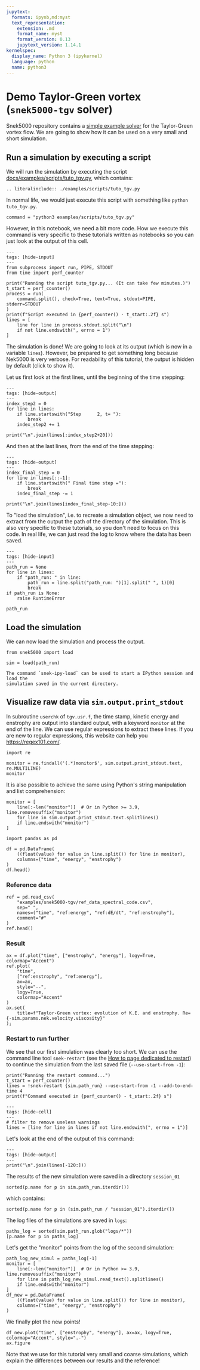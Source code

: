 ```yaml
---
jupytext:
  formats: ipynb,md:myst
  text_representation:
    extension: .md
    format_name: myst
    format_version: 0.13
    jupytext_version: 1.14.1
kernelspec:
  display_name: Python 3 (ipykernel)
  language: python
  name: python3
---
```


<!-- #region tags=[] -->

# Demo Taylor-Green vortex (`snek5000-tgv` solver)

Snek5000 repository contains a
[simple example solver](https://github.com/snek5000/snek5000/tree/main/docs/examples/snek5000-tgv)
for the Taylor-Green vortex flow. We are going to show how it can be used on a very
small and short simulation.

## Run a simulation by executing a script

We will run the simulation by executing the script
[docs/examples/scripts/tuto_tgv.py](https://github.com/snek5000/snek5000/tree/main/docs/examples/scripts/tuto_tgv.py),
which contains:

```{eval-rst}
.. literalinclude:: ./examples/scripts/tuto_tgv.py
```

In normal life, we would just execute this script with something like
`python tuto_tgv.py`.

```{code-cell} ipython3
command = "python3 examples/scripts/tuto_tgv.py"
```

However, in this notebook, we need a bit more code. How we execute this command is very
specific to these tutorials written as notebooks so you can just look at the output of
this cell.

```{code-cell} ipython3
---
tags: [hide-input]
---
from subprocess import run, PIPE, STDOUT
from time import perf_counter

print("Running the script tuto_tgv.py... (It can take few minutes.)")
t_start = perf_counter()
process = run(
    command.split(), check=True, text=True, stdout=PIPE,  stderr=STDOUT
)
print(f"Script executed in {perf_counter() - t_start:.2f} s")
lines = [
    line for line in process.stdout.split("\n")
    if not line.endswith(", errno = 1")
]
```

The simulation is done! We are going to look at its output (which is now in a variable
`lines`). However, be prepared to get something long because Nek5000 is very verbose.
For readability of this tutorial, the output is hidden by default (click to show it).

Let us first look at the first lines, until the beginning of the time stepping:

```{code-cell} ipython3
---
tags: [hide-output]
---
index_step2 = 0
for line in lines:
    if line.startswith("Step      2, t= "):
        break
    index_step2 += 1

print("\n".join(lines[:index_step2+20]))
```

And then at the last lines, from the end of the time stepping:

```{code-cell} ipython3
---
tags: [hide-output]
---
index_final_step = 0
for line in lines[::-1]:
    if line.startswith(" Final time step ="):
        break
    index_final_step -= 1

print("\n".join(lines[index_final_step-10:]))
```

To "load the simulation", i.e. to recreate a simulation object, we now need to extract
from the output the path of the directory of the simulation. This is also very specific
to these tutorials, so you don't need to focus on this code. In real life, we can just
read the log to know where the data has been saved.

```{code-cell} ipython3
---
tags: [hide-input]
---
path_run = None
for line in lines:
    if "path_run: " in line:
        path_run = line.split("path_run: ")[1].split(" ", 1)[0]
        break
if path_run is None:
    raise RuntimeError
```

```{code-cell} ipython3
path_run
```

## Load the simulation

We can now load the simulation and process the output.

<!-- #endregion -->

```{code-cell} ipython3
from snek5000 import load

sim = load(path_run)
```

```{admonition} Quickly start IPython and load a simulation
The command `snek-ipy-load` can be used to start a IPython session and load the
simulation saved in the current directory.
```

## Visualize raw data via `sim.output.print_stdout`

In subroutine `userchk` of `tgv.usr.f`, the time stamp, kinetic energy and enstrophy are
output into standard output, with a keyword `monitor` at the end of the line. We can use
regular expressions to extract these lines. If you are new to regular expressions, this
website can help you <https://regex101.com/>.

```{code-cell} ipython3
import re

monitor = re.findall('(.*)monitor$', sim.output.print_stdout.text, re.MULTILINE)
monitor
```

It is also possible to achieve the same using Python's string manipulation and list
comprehension:

```{code-cell} ipython3
monitor = [
    line[:-len("monitor")]  # Or in Python >= 3.9, line.removesuffix("monitor")
    for line in sim.output.print_stdout.text.splitlines()
    if line.endswith("monitor")
]
```

```{code-cell} ipython3
import pandas as pd

df = pd.DataFrame(
    ((float(value) for value in line.split()) for line in monitor),
    columns=("time", "energy", "enstrophy")
)
df.head()
```

### Reference data

```{code-cell} ipython3
ref = pd.read_csv(
    "examples/snek5000-tgv/ref_data_spectral_code.csv",
    sep=" ",
    names=("time", "ref:energy", "ref:dE/dt", "ref:enstrophy"),
    comment="#"
)
ref.head()
```

### Result

```{code-cell} ipython3
ax = df.plot("time", ["enstrophy", "energy"], logy=True, colormap="Accent")
ref.plot(
    "time",
    ["ref:enstrophy", "ref:energy"],
    ax=ax,
    style="--",
    logy=True,
    colormap="Accent"
)
ax.set(
    title=f"Taylor-Green vortex: evolution of K.E. and enstrophy. Re={-sim.params.nek.velocity.viscosity}"
);
```

### Restart to run further

We see that our first simulation was clearly too short. We can use the command line tool
`snek-restart` (see the [How to page dedicated to restart](./how-to/restart.md)) to
continue the simulation from the last saved file (`--use-start-from -1`):

```{code-cell} ipython3
print("Running the restart command...")
t_start = perf_counter()
lines = !snek-restart {sim.path_run} --use-start-from -1 --add-to-end-time 4
print(f"Command executed in {perf_counter() - t_start:.2f} s")
```

```{code-cell} ipython3
---
tags: [hide-cell]
---
# filter to remove useless warnings
lines = [line for line in lines if not line.endswith(", errno = 1")]
```

Let's look at the end of the output of this command:

```{code-cell} ipython3
---
tags: [hide-output]
---
print("\n".join(lines[-120:]))
```

The results of the new simulation were saved in a directory `session_01`

```{code-cell} ipython3
sorted(p.name for p in sim.path_run.iterdir())
```

which contains:

```{code-cell} ipython3
sorted(p.name for p in (sim.path_run / "session_01").iterdir())
```

The log files of the simulations are saved in `logs`:

```{code-cell} ipython3
paths_log = sorted(sim.path_run.glob("logs/*"))
[p.name for p in paths_log]
```

Let's get the "monitor" points from the log of the second simulation:

```{code-cell} ipython3
path_log_new_simul = paths_log[-1]
monitor = [
    line[:-len("monitor")]  # Or in Python >= 3.9, line.removesuffix("monitor")
    for line in path_log_new_simul.read_text().splitlines()
    if line.endswith("monitor")
]
df_new = pd.DataFrame(
    ((float(value) for value in line.split()) for line in monitor),
    columns=("time", "energy", "enstrophy")
)
```

We finally plot the new points!

```{code-cell} ipython3
df_new.plot("time", ["enstrophy", "energy"], ax=ax, logy=True, colormap="Accent", style=".-")
ax.figure
```

Note that we use for this tutorial very small and coarse simulations, which explain the
differences between our results and the reference!
